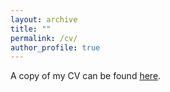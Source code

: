 ```yaml
---
layout: archive
title: ""
permalink: /cv/
author_profile: true
---
```



A copy of my CV can be found [here](https://rosakleinman.github.io/files/RosaKleinman_CV.pdf).
